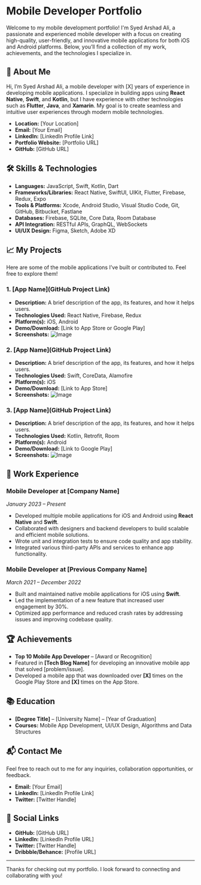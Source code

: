 # Mobile Developer Portfolio

Welcome to my mobile development portfolio! I'm Syed Arshad Ali, a passionate and experienced mobile developer with a focus on creating high-quality, user-friendly, and innovative mobile applications for both iOS and Android platforms. Below, you’ll find a collection of my work, achievements, and the technologies I specialize in.

## 🚀 About Me

Hi, I’m Syed Arshad Ali, a mobile developer with [X] years of experience in developing mobile applications. I specialize in building apps using **React Native**, **Swift**, and **Kotlin**, but I have experience with other technologies such as **Flutter**, **Java**, and **Xamarin**. My goal is to create seamless and intuitive user experiences through modern mobile technologies.

- **Location:** [Your Location]
- **Email:** [Your Email]
- **LinkedIn:** [LinkedIn Profile Link]
- **Portfolio Website:** [Portfolio URL]
- **GitHub:** [GitHub URL]

## 🛠️ Skills & Technologies

- **Languages:** JavaScript, Swift, Kotlin, Dart
- **Frameworks/Libraries:** React Native, SwiftUI, UIKit, Flutter, Firebase, Redux, Expo
- **Tools & Platforms:** Xcode, Android Studio, Visual Studio Code, Git, GitHub, Bitbucket, Fastlane
- **Databases:** Firebase, SQLite, Core Data, Room Database
- **API Integration:** RESTful APIs, GraphQL, WebSockets
- **UI/UX Design:** Figma, Sketch, Adobe XD

## 📈 My Projects

Here are some of the mobile applications I’ve built or contributed to. Feel free to explore them!

### 1. [App Name](GitHub Project Link)
- **Description:** A brief description of the app, its features, and how it helps users.
- **Technologies Used:** React Native, Firebase, Redux
- **Platform(s):** iOS, Android
- **Demo/Download:** [Link to App Store or Google Play]
- **Screenshots:** ![Image](screenshot-link)

### 2. [App Name](GitHub Project Link)
- **Description:** A brief description of the app, its features, and how it helps users.
- **Technologies Used:** Swift, CoreData, Alamofire
- **Platform(s):** iOS
- **Demo/Download:** [Link to App Store]
- **Screenshots:** ![Image](screenshot-link)

### 3. [App Name](GitHub Project Link)
- **Description:** A brief description of the app, its features, and how it helps users.
- **Technologies Used:** Kotlin, Retrofit, Room
- **Platform(s):** Android
- **Demo/Download:** [Link to Google Play]
- **Screenshots:** ![Image](screenshot-link)

## 💼 Work Experience

### Mobile Developer at [Company Name]
*January 2023 – Present*
- Developed multiple mobile applications for iOS and Android using **React Native** and **Swift**.
- Collaborated with designers and backend developers to build scalable and efficient mobile solutions.
- Wrote unit and integration tests to ensure code quality and app stability.
- Integrated various third-party APIs and services to enhance app functionality.

### Mobile Developer at [Previous Company Name]
*March 2021 – December 2022*
- Built and maintained native mobile applications for iOS using **Swift**.
- Led the implementation of a new feature that increased user engagement by 30%.
- Optimized app performance and reduced crash rates by addressing issues and improving codebase quality.

## 🏆 Achievements

- **Top 10 Mobile App Developer** – [Award or Recognition]
- Featured in **[Tech Blog Name]** for developing an innovative mobile app that solved [problem/issue].
- Developed a mobile app that was downloaded over **[X]** times on the Google Play Store and **[X]** times on the App Store.

## 📚 Education

- **[Degree Title]** – [University Name] – [Year of Graduation]
- **Courses:** Mobile App Development, UI/UX Design, Algorithms and Data Structures

## 📬 Contact Me

Feel free to reach out to me for any inquiries, collaboration opportunities, or feedback.

- **Email:** [Your Email]
- **LinkedIn:** [LinkedIn Profile Link]
- **Twitter:** [Twitter Handle]

## 🔗 Social Links
- **GitHub:** [GitHub URL]
- **LinkedIn:** [LinkedIn Profile URL]
- **Twitter:** [Twitter Handle]
- **Dribbble/Behance:** [Profile URL]

---

Thanks for checking out my portfolio. I look forward to connecting and collaborating with you!
